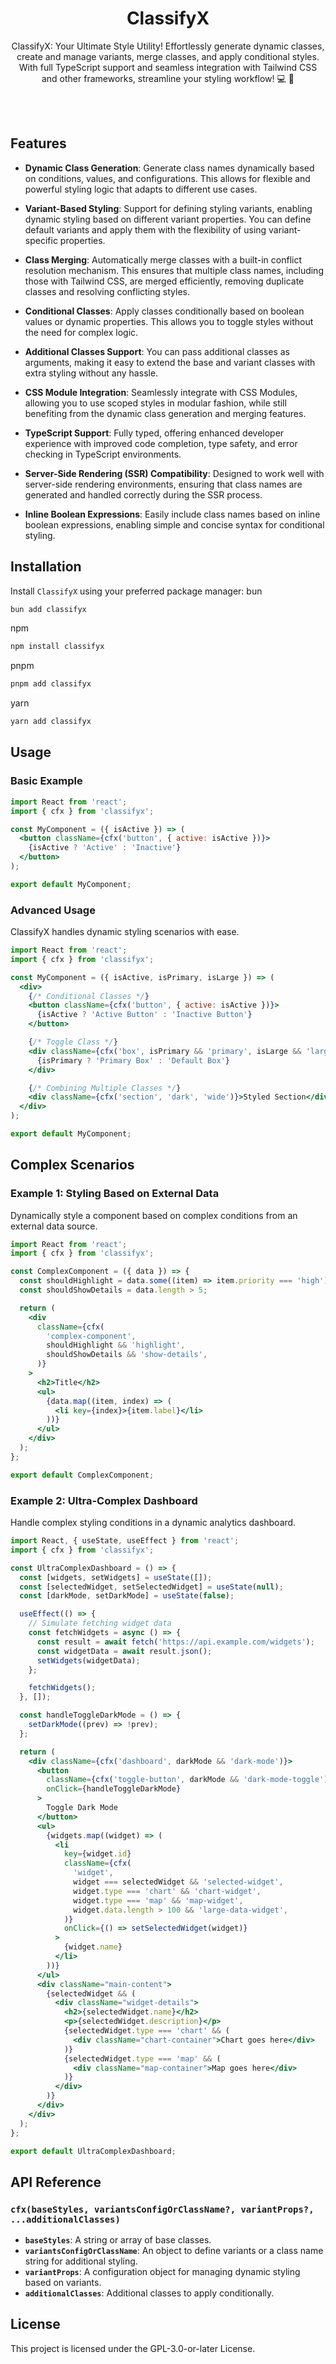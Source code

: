 <h1 align="center">ClassifyX</h1>

<p align="center">
ClassifyX: Your Ultimate Style Utility! Effortlessly generate dynamic classes, create and manage variants, merge classes, and apply conditional styles. With full TypeScript support and seamless integration with Tailwind CSS and other frameworks, streamline your styling workflow! 💻 🚀
</p>

<br> <br>

## Features

- **Dynamic Class Generation**: Generate class names dynamically based on conditions, values, and configurations. This allows for flexible and powerful styling logic that adapts to different use cases.

- **Variant-Based Styling**: Support for defining styling variants, enabling dynamic styling based on different variant properties. You can define default variants and apply them with the flexibility of using variant-specific properties.

- **Class Merging**: Automatically merge classes with a built-in conflict resolution mechanism. This ensures that multiple class names, including those with Tailwind CSS, are merged efficiently, removing duplicate classes and resolving conflicting styles.

- **Conditional Classes**: Apply classes conditionally based on boolean values or dynamic properties. This allows you to toggle styles without the need for complex logic.

- **Additional Classes Support**: You can pass additional classes as arguments, making it easy to extend the base and variant classes with extra styling without any hassle.

- **CSS Module Integration**: Seamlessly integrate with CSS Modules, allowing you to use scoped styles in modular fashion, while still benefiting from the dynamic class generation and merging features.

- **TypeScript Support**: Fully typed, offering enhanced developer experience with improved code completion, type safety, and error checking in TypeScript environments.

- **Server-Side Rendering (SSR) Compatibility**: Designed to work well with server-side rendering environments, ensuring that class names are generated and handled correctly during the SSR process.

- **Inline Boolean Expressions**: Easily include class names based on inline boolean expressions, enabling simple and concise syntax for conditional styling.

## Installation

Install `ClassifyX` using your preferred package manager:
bun

```bash
bun add classifyx
```

npm

```bash
npm install classifyx
```

pnpm

```bash
pnpm add classifyx
```

yarn

```bash
yarn add classifyx
```

## Usage

### Basic Example

```jsx
import React from 'react';
import { cfx } from 'classifyx';

const MyComponent = ({ isActive }) => (
  <button className={cfx('button', { active: isActive })}>
    {isActive ? 'Active' : 'Inactive'}
  </button>
);

export default MyComponent;
```

### Advanced Usage

ClassifyX handles dynamic styling scenarios with ease.

```jsx
import React from 'react';
import { cfx } from 'classifyx';

const MyComponent = ({ isActive, isPrimary, isLarge }) => (
  <div>
    {/* Conditional Classes */}
    <button className={cfx('button', { active: isActive })}>
      {isActive ? 'Active Button' : 'Inactive Button'}
    </button>

    {/* Toggle Class */}
    <div className={cfx('box', isPrimary && 'primary', isLarge && 'large')}>
      {isPrimary ? 'Primary Box' : 'Default Box'}
    </div>

    {/* Combining Multiple Classes */}
    <div className={cfx('section', 'dark', 'wide')}>Styled Section</div>
  </div>
);

export default MyComponent;
```

## Complex Scenarios

### Example 1: Styling Based on External Data

Dynamically style a component based on complex conditions from an external data source.

```jsx
import React from 'react';
import { cfx } from 'classifyx';

const ComplexComponent = ({ data }) => {
  const shouldHighlight = data.some((item) => item.priority === 'high');
  const shouldShowDetails = data.length > 5;

  return (
    <div
      className={cfx(
        'complex-component',
        shouldHighlight && 'highlight',
        shouldShowDetails && 'show-details',
      )}
    >
      <h2>Title</h2>
      <ul>
        {data.map((item, index) => (
          <li key={index}>{item.label}</li>
        ))}
      </ul>
    </div>
  );
};

export default ComplexComponent;
```

### Example 2: Ultra-Complex Dashboard

Handle complex styling conditions in a dynamic analytics dashboard.

```jsx
import React, { useState, useEffect } from 'react';
import { cfx } from 'classifyx';

const UltraComplexDashboard = () => {
  const [widgets, setWidgets] = useState([]);
  const [selectedWidget, setSelectedWidget] = useState(null);
  const [darkMode, setDarkMode] = useState(false);

  useEffect(() => {
    // Simulate fetching widget data
    const fetchWidgets = async () => {
      const result = await fetch('https://api.example.com/widgets');
      const widgetData = await result.json();
      setWidgets(widgetData);
    };

    fetchWidgets();
  }, []);

  const handleToggleDarkMode = () => {
    setDarkMode((prev) => !prev);
  };

  return (
    <div className={cfx('dashboard', darkMode && 'dark-mode')}>
      <button
        className={cfx('toggle-button', darkMode && 'dark-mode-toggle')}
        onClick={handleToggleDarkMode}
      >
        Toggle Dark Mode
      </button>
      <ul>
        {widgets.map((widget) => (
          <li
            key={widget.id}
            className={cfx(
              'widget',
              widget === selectedWidget && 'selected-widget',
              widget.type === 'chart' && 'chart-widget',
              widget.type === 'map' && 'map-widget',
              widget.data.length > 100 && 'large-data-widget',
            )}
            onClick={() => setSelectedWidget(widget)}
          >
            {widget.name}
          </li>
        ))}
      </ul>
      <div className="main-content">
        {selectedWidget && (
          <div className="widget-details">
            <h2>{selectedWidget.name}</h2>
            <p>{selectedWidget.description}</p>
            {selectedWidget.type === 'chart' && (
              <div className="chart-container">Chart goes here</div>
            )}
            {selectedWidget.type === 'map' && (
              <div className="map-container">Map goes here</div>
            )}
          </div>
        )}
      </div>
    </div>
  );
};

export default UltraComplexDashboard;
```

## API Reference

### `cfx(baseStyles, variantsConfigOrClassName?, variantProps?, ...additionalClasses)`

- **`baseStyles`**: A string or array of base classes.
- **`variantsConfigOrClassName`**: An object to define variants or a class name string for additional styling.
- **`variantProps`**: A configuration object for managing dynamic styling based on variants.
- **`additionalClasses`**: Additional classes to apply conditionally.

## License

This project is licensed under the GPL-3.0-or-later License.
